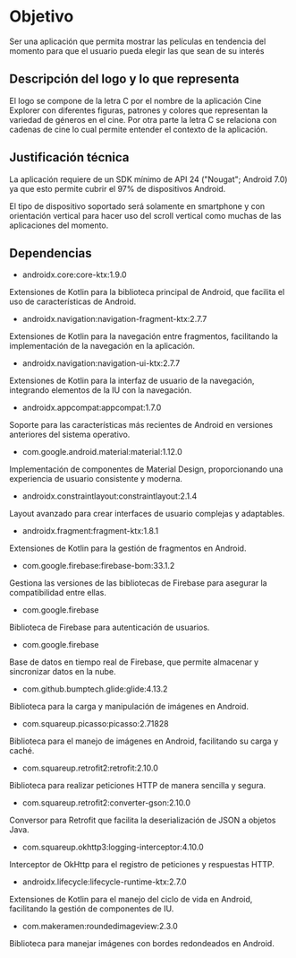 # Objetivo

Ser una aplicación que permita mostrar las películas en tendencia del momento para que el usuario pueda elegir las que sean de su interés

## Descripción del logo y lo que representa

El logo se compone de la letra C por el nombre de la aplicación Cine Explorer con diferentes figuras, patrones y colores que representan la variedad de géneros en el cine. Por otra parte la letra C se relaciona con cadenas de cine lo cual permite entender el contexto de la aplicación.

## Justificación técnica

La aplicación requiere de un SDK mínimo de API 24 ("Nougat"; Android 7.0) ya que esto permite cubrir el 97% de dispositivos Android.

El tipo de dispositivo soportado será solamente en smartphone y con orientación vertical para hacer uso del scroll vertical como muchas de las aplicaciones del momento.

## Dependencias

- androidx.core:core-ktx:1.9.0

Extensiones de Kotlin para la biblioteca principal de Android, que facilita el uso de características de Android.

- androidx.navigation:navigation-fragment-ktx:2.7.7

Extensiones de Kotlin para la navegación entre fragmentos, facilitando la implementación de la navegación en la aplicación.

- androidx.navigation:navigation-ui-ktx:2.7.7

Extensiones de Kotlin para la interfaz de usuario de la navegación, integrando elementos de la IU con la navegación.

- androidx.appcompat:appcompat:1.7.0

Soporte para las características más recientes de Android en versiones anteriores del sistema operativo.

- com.google.android.material:material:1.12.0

Implementación de componentes de Material Design, proporcionando una experiencia de usuario consistente y moderna.

- androidx.constraintlayout:constraintlayout:2.1.4

Layout avanzado para crear interfaces de usuario complejas y adaptables.

- androidx.fragment:fragment-ktx:1.8.1

Extensiones de Kotlin para la gestión de fragmentos en Android.

- com.google.firebase:firebase-bom:33.1.2

Gestiona las versiones de las bibliotecas de Firebase para asegurar la compatibilidad entre ellas.

- com.google.firebase

Biblioteca de Firebase para autenticación de usuarios.

- com.google.firebase

Base de datos en tiempo real de Firebase, que permite almacenar y sincronizar datos en la nube.

- com.github.bumptech.glide:glide:4.13.2

Biblioteca para la carga y manipulación de imágenes en Android.

- com.squareup.picasso:picasso:2.71828

Biblioteca para el manejo de imágenes en Android, facilitando su carga y caché.

- com.squareup.retrofit2:retrofit:2.10.0

Biblioteca para realizar peticiones HTTP de manera sencilla y segura.

- com.squareup.retrofit2:converter-gson:2.10.0

Conversor para Retrofit que facilita la deserialización de JSON a objetos Java.

- com.squareup.okhttp3:logging-interceptor:4.10.0

Interceptor de OkHttp para el registro de peticiones y respuestas HTTP.

-  androidx.lifecycle:lifecycle-runtime-ktx:2.7.0

Extensiones de Kotlin para el manejo del ciclo de vida en Android, facilitando la gestión de componentes de IU.

- com.makeramen:roundedimageview:2.3.0

Biblioteca para manejar imágenes con bordes redondeados en Android.
